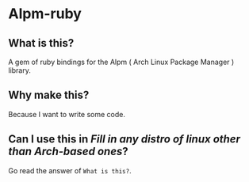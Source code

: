 # Alpm-ruby

## What is this?

A gem of ruby bindings for the Alpm ( Arch Linux Package Manager ) library.

## Why make this?

Because I want to write some code.

## Can I use this in *Fill in any distro of linux other than Arch-based ones*?

Go read the answer of `What is this?`.

